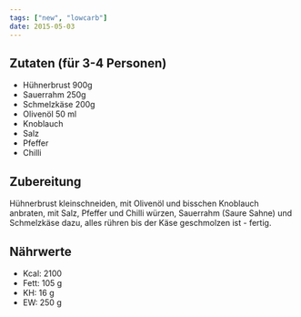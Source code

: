 ```yaml
---
tags: ["new", "lowcarb"]
date: 2015-05-03
---
```


## Zutaten (für 3-4 Personen)
- Hühnerbrust 900g
- Sauerrahm 250g
- Schmelzkäse 200g
- Olivenöl 50 ml
- Knoblauch
- Salz
- Pfeffer
- Chilli

## Zubereitung
Hühnerbrust kleinschneiden, mit Olivenöl und bisschen Knoblauch anbraten, mit Salz, Pfeffer und Chilli würzen, Sauerrahm (Saure Sahne) und Schmelzkäse dazu, alles rühren bis der Käse geschmolzen ist - fertig.

## Nährwerte
- Kcal: 2100
- Fett:  105 g
- KH:     16 g
- EW:    250 g
